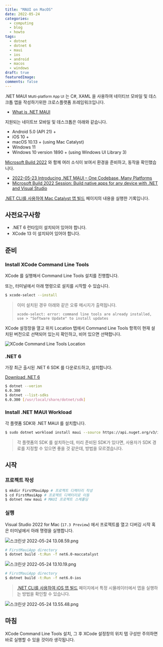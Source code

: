 ```yaml
---
title: "MAUI on MacOS"
date: 2022-05-24
categories:
  - computing
  - blog
  - howto
tags:
  - dotnet
  - dotnet 6
  - maui
  - ios
  - android
  - macos
  - windows
draft: true
featuredImage: 
comments: false
---    
```


.NET MAUI <small>Multi-platform App UI</small> 는 C#, XAML 을 사용하여 네이티브 모바일 및 데스크톱 앱을 작성하기위한 크로스플랫폼 프레임워크입니다. 

* [What is .NET MAUI](https://docs.microsoft.com/ko-kr/dotnet/maui/what-is-maui)

지원되는 네이트브 모바일 및 데스크톱은 아래와 같습니다.

* Android 5.0 (API 21) +
* iOS 10 +
* macOS 10.13 + (using Mac Catalyst)
* Windows 11
* Windows 10 version 1890 + (using Windows UI Library 3)

[Microsoft Build 2022](https://mybuild.microsoft.com/) 와 함께 여러 소식이 보여서 환경을 준비하고, 동작을 확인했습니다.

* [2022-05-23 Introducing .NET MAUI – One Codebase, Many Platforms](https://devblogs.microsoft.com/dotnet/introducing-dotnet-maui-one-codebase-many-platforms/)
* [Microsoft Build 2022 Session: Build native apps for any device with .NET and Visual Studio](https://mybuild.microsoft.com/en-US/sessions/599c82b6-0c5a-4add-9961-48b85d9ffde0)

[.NET CLI를 사용하여 Mac Catalyst 앱 빌드](https://docs.microsoft.com/ko-kr/dotnet/maui/macos/cli) 페이지의 내용을 실행한 기록입니다.

## 사전요구사항

* .NET 6 런타임이 설치되어 있어야 합니다.
* XCode 13 이 설치되어 있어야 합니다.

## 준비 

### Install XCode Command Line Tools

XCode 를 실행해서 Command Line Tools 설치를 진행합니다.

또는, 터미널에서 아래 명령으로 설치를 시작할 수 있습니다.

```bash
$ xcode-select --install
```

> 이미 설치된 경우 아래와 같은 오류 메시지가 출력됩니다.
> 
> `xcode-select: error: command line tools are already installed, use > "Software Update" to install updates`

XCode 설정창을 열고 위치 Location 탭에서 Command Line Tools 항목이 현재 설치된 버전으로 선택되어 있는지 확인하고, 비어 있으면 선택합니다.

![XCode Command Line Tools Location](./2022-05-24-maui-on-mac-os-001.png)

### .NET 6

가장 최근 출시된 .NET 6 SDK 를 다운로드하고, 설치합니다.

[Download .NET 6](https://dotnet.microsoft.com/en-us/download/dotnet/6.0)

```bash
$ dotnet --verion
6.0.300
$ dotnet --list-sdks
6.0.300 [/usr/local/share/dotnet/sdk]
```

### Install .NET MAUI Workload

각 플랫폼 SDK와 .NET MAUI 를 설치합니다.

```bash
$ sudo dotnet workload install maui --source https://api.nuget.org/v3/index.json
```

> 각 플랫폼의 SDK 를 설치하는데, 미리 준비된 SDK가 있다면, 사용자가 SDK 경로를 지정할 수 있으면 좋을 것 같은데, 방법을 모르겠습니다.

## 시작

### 프로젝트 작성

```bash
$ mkdir FirstMauiApp # 프로젝트 디렉터리 작성
$ cd FirstMauiApp # 프로젝트 디렉터리로 이동
$ dotnet new maui # MAUI 프로젝트 스케폴딩
```

### 실행

Visual Studio 2022 for Mac (`17.3 Preview`) 에서 프로젝트를 열고 디버깅 시작 혹은 터미널에서 아래 명령을 실행합니다.



![스크린샷 2022-05-24 13.08.59.png](./2022-05-24-maui-on-mac-os-002.png)



```bash
# FirstMauiApp directory
$ dotnet build -t:Run -f net6.0-maccatalyst
```


![스크린샷 2022-05-24 13.10.19.png](./2022-05-24-maui-on-mac-os-003.png)

```bash
# FirstMauiApp directory
$ dotnet build -t:Run -f net6.0-ios
```

> [.NET CLI를 사용하여 iOS 앱 빌드](https://docs.microsoft.com/ko-kr/dotnet/maui/ios/cli) 페이지에서 특정 시뮬레이터에서 앱을 실행하는 방법을 확인할 수 있습니다. 

![스크린샷 2022-05-24 13.55.48.png](./2022-05-24-maui-on-mac-os-004.png)



## 마침

XCode Command Line Tools 설치, 그 후 XCode 설정창의 위치 탭 구성만 주의하면 바로 실행할 수 있을 것이라 생각됩니다.


